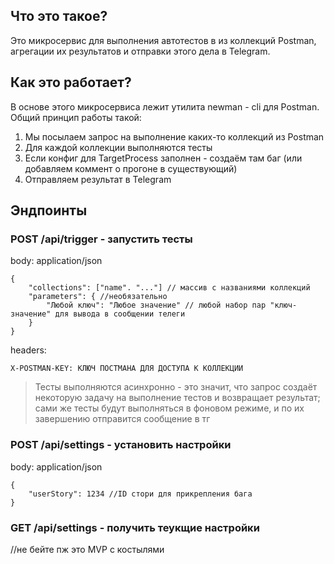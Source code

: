 ## Что это такое?
Это микросервис для выполнения автотестов в из коллекций Postman, агрегации их результатов и отправки этого дела в Telegram.

## Как это работает?
 В основе этого микросервиса лежит утилита newman - cli для Postman. Общий принцип работы такой:
 1. Мы посылаем запрос на выполнение каких-то коллекций из Postman
2. Для каждой коллекции выполняются тесты
3. Если конфиг для TargetProcess заполнен - создаём там баг (или добавляем коммент о прогоне в существующий)
4. Отправляем результат в Telegram

## Эндпоинты
### POST /api/trigger - запустить тесты
body: application/json
```
{
    "collections": ["name". "..."] // массив с названиями коллекций
    "parameters": { //необязательно
        "Любой ключ": "Любое значение" // любой набор пар "ключ-значение" для вывода в сообщении телеги     
    }
}
```
headers:
```
X-POSTMAN-KEY: КЛЮЧ ПОСТМАНА ДЛЯ ДОСТУПА К КОЛЛЕКЦИИ
```

> Тесты выполняются асинхронно - это значит, что запрос создаёт некоторую задачу на выполнение тестов и возвращает результат; сами же тесты будут выполняться в фоновом режиме, и по их завершению отправится сообщение в тг
### POST /api/settings - установить настройки
body: application/json
```
{
    "userStory": 1234 //ID стори для прикрепления бага
}
```
### GET /api/settings - получить теукщие настройки

//не бейте пж это MVP с костылями
